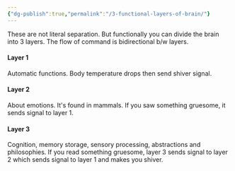 ```yaml
---
{"dg-publish":true,"permalink":"/3-functional-layers-of-brain/"}
---
```


These are not literal separation. But functionally you can divide the brain into 3 layers. 
The flow of command is bidirectional b/w layers. 
#### Layer 1
Automatic functions.
Body temperature drops then send shiver signal. 
#### Layer 2
About emotions. 
It's found in mammals. 
If you saw something gruesome, it sends signal to layer 1. 
#### Layer 3
Cognition, memory storage, sensory processing, abstractions and philosophies. 
If you read something gruesome, layer 3 sends signal to layer 2 which sends signal to layer 1 and makes you shiver.  

